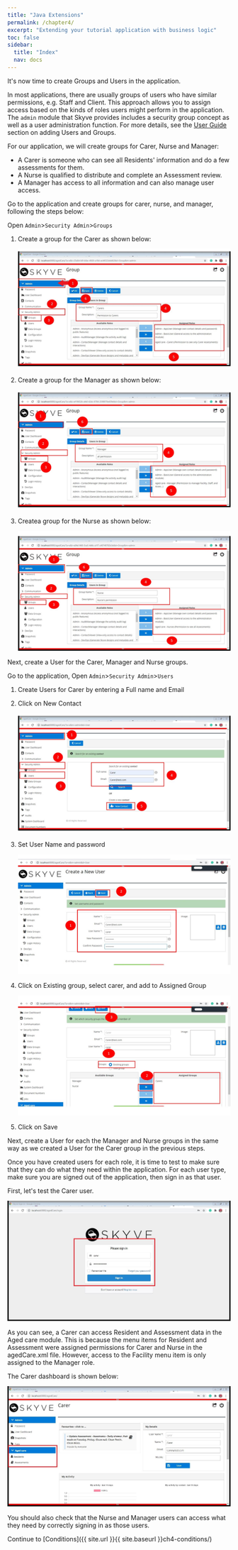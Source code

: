 ```yaml
---
title: "Java Extensions"
permalink: /chapter4/
excerpt: "Extending your tutorial application with business logic"
toc: false
sidebar:
  title: "Index"
  nav: docs
---
```


It's now time to create Groups and Users in the application.

In most applications, there are usually groups of users who have similar permissions, e.g. Staff and Client. This approach allows you to assign access based on the kinds of roles users might perform in the application. The `admin` module that Skyve provides includes a security group concept as well as a user administration function. For more details, see the [User Guide](https://skyvers.github.io/skyve-user-guide/users/) section on adding Users and Groups.

For our application, we will create groups for Carer, Nurse and Manager:

* A Carer is someone who can see all Residents' information and do a few assessments for them.
* A Nurse is qualified to distribute and complete an Assessment review.
* A Manager has access to all information and can also manage user access.

Go to the application and create groups for carer, nurse, and manager, following the steps below:

Open `Admin`>`Security Admin`>`Groups`

1. Create a group for the Carer as shown below:

   ![Carer Group](../doc_src_img/chapter8/1.jpg "Carer Group")

2. Create a group for the Manager as shown below:

   ![Manager Group](../doc_src_img/chapter8/2.jpg "Manager Group")

3. Createa  group for the Nurse as shown below:

   ![Nurse Group](../doc_src_img/chapter8/3.jpg "Nurse Group")

Next, create a User for the Carer, Manager and Nurse groups.

Go to the application, Open `Admin`>`Security Admin`>`Users`

1. Create Users for Carer by entering a Full name and Email

2. Click on New Contact

   ![Carer User](../doc_src_img/chapter8/4.jpg "Carer User")

3. Set User Name and password

   ![Set user name](../doc_src_img/chapter8/5.jpg "Set user name")

4. Click on Existing group, select carer, and add to Assigned Group

   ![Assigned group](../doc_src_img/chapter8/6.jpg "Assigned group")

5. Click on Save

Next, create a User for each the Manager and Nurse groups in the same way as we created a User for the Carer group in the previous steps.

Once you have created users for each role, it is time to test to make sure that they can do what they need within the application. For each user type, make sure you are signed out of the application, then sign in as that user.

First, let's test the Carer user.

![Carer Signin](../doc_src_img/chapter8/7.jpg "Carer Signin")

As you can see, a Carer can access Resident and Assessment data in the Aged care module. This is because the menu items for Resident and Assessment were assigned permissions for Carer and Nurse in the agedCare.xml file. However, access to the Facility menu item is only assigned to the Manager role.

The Carer dashboard is shown below:

![Carer dashboard page](../doc_src_img/chapter8/8.jpg "Carer dashboard page")

You should also check that the Nurse and Manager users can access what they need by correctly signing in as those users.

Continue to [Conditions]({{ site.url }}{{ site.baseurl }}ch4-conditions/)